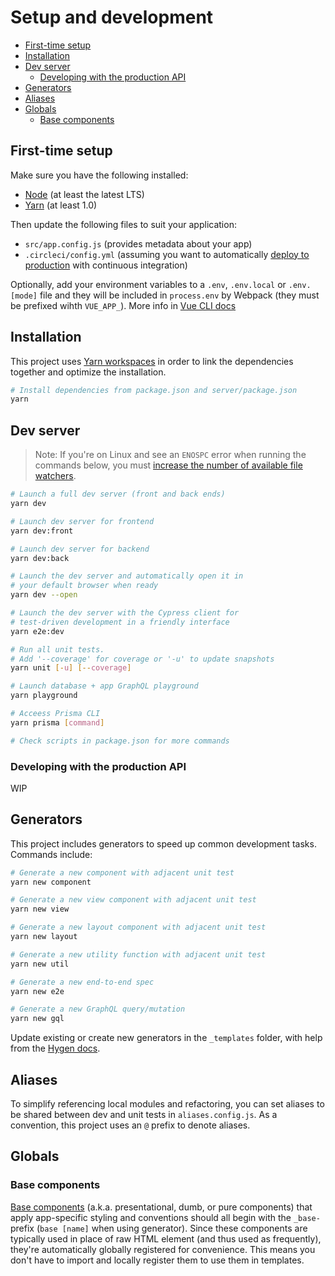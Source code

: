 # Setup and development

- [First-time setup](#first-time-setup)
- [Installation](#installation)
- [Dev server](#dev-server)
  - [Developing with the production API](#developing-with-the-production-api)
- [Generators](#generators)
- [Aliases](#aliases)
- [Globals](#globals)
  - [Base components](#base-components)

## First-time setup

Make sure you have the following installed:

- [Node](https://nodejs.org/en/) (at least the latest LTS)
- [Yarn](https://yarnpkg.com/lang/en/docs/install/) (at least 1.0)

Then update the following files to suit your application:

- `src/app.config.js` (provides metadata about your app)
- `.circleci/config.yml` (assuming you want to automatically [deploy to production](production.md) with continuous integration)

Optionally, add your environment variables to a `.env`, `.env.local` or `.env.[mode]` file and they will be included in `process.env` by Webpack (they must be prefixed wihth `VUE_APP_`). More info in [Vue CLI docs](https://github.com/vuejs/vue-cli/blob/dev/docs/env.md)

## Installation

This project uses [Yarn workspaces](https://yarnpkg.com/lang/en/docs/workspaces/) in order to link the dependencies together and optimize the installation.

```bash
# Install dependencies from package.json and server/package.json
yarn
```

## Dev server

> Note: If you're on Linux and see an `ENOSPC` error when running the commands below, you must [increase the number of available file watchers](https://stackoverflow.com/questions/22475849/node-js-error-enospc#answer-32600959).

```bash
# Launch a full dev server (front and back ends)
yarn dev

# Launch dev server for frontend
yarn dev:front

# Launch dev server for backend
yarn dev:back

# Launch the dev server and automatically open it in
# your default browser when ready
yarn dev --open

# Launch the dev server with the Cypress client for
# test-driven development in a friendly interface
yarn e2e:dev

# Run all unit tests.
# Add '--coverage' for coverage or '-u' to update snapshots
yarn unit [-u] [--coverage]

# Launch database + app GraphQL playground
yarn playground

# Acceess Prisma CLI
yarn prisma [command]

# Check scripts in package.json for more commands
```

### Developing with the production API

WIP

## Generators

This project includes generators to speed up common development tasks. Commands include:

```bash
# Generate a new component with adjacent unit test
yarn new component

# Generate a new view component with adjacent unit test
yarn new view

# Generate a new layout component with adjacent unit test
yarn new layout

# Generate a new utility function with adjacent unit test
yarn new util

# Generate a new end-to-end spec
yarn new e2e

# Generate a new GraphQL query/mutation
yarn new gql
```

Update existing or create new generators in the `_templates` folder, with help from the [Hygen docs](http://www.hygen.io/).

## Aliases

To simplify referencing local modules and refactoring, you can set aliases to be shared between dev and unit tests in `aliases.config.js`. As a convention, this project uses an `@` prefix to denote aliases.

## Globals

### Base components

[Base components](https://vuejs.org/v2/style-guide/#Base-component-names-strongly-recommended) (a.k.a. presentational, dumb, or pure components) that apply app-specific styling and conventions should all begin with the `_base-` prefix (`base [name]` when using generator). Since these components are typically used in place of raw HTML element (and thus used as frequently), they're automatically globally registered for convenience. This means you don't have to import and locally register them to use them in templates.
